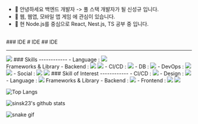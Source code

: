 - 👋 안녕하세요 백엔드 개발자 -> 풀 스택 개발자가 될 신성규 입니다.  
- 👀 웹, 웹앱, 모바일 앱 게임 에 관심이 있습니다.
- 🌱 현 Node.js를 중심으로 React, Nest.js, TS 공부 중 입니다.
</br>
### IDE
# IDE
## IDE

------------

<img src="https://img.shields.io/badge/Visual studio code-7952B3?style=for-the-badge&logo=Visual studio code&logoColor=white">
### Skills
------------
- Language :
  <img src="https://img.shields.io/badge/Javascript-F7DF1E?style=for-the-badge&logo=Javascript&logoColor=black">
  </br>
Frameworks & Library  
- Backend : 
  <img src= "https://img.shields.io/badge/Node.js-339933?style=for-the-badge&logo=nodedotjs&logoColor=white">
  <img src= "https://img.shields.io/badge/Express.js-000000?style=for-the-badge&logo=express&logoColor=white"> 
- CI/CD :
  <img src="https://img.shields.io/badge/Jenkins-F80000?style=for-the-badge&logo=Jenkins&logoColor=white">
- DB : 
  <img src="https://img.shields.io/badge/MySQL-005C84?style=for-the-badge&logo=mysql&logoColor=white">
- DevOps : 
  <img src="https://img.shields.io/badge/Amazon_AWS-FF9900?style=for-the-badge&logo=amazonaws&logoColor=white">
  <img src="https://img.shields.io/badge/Nginx-009639?style=for-the-badge&logo=nginx&logoColor=white">
- Social :
 <img src= "https://img.shields.io/badge/GitHub-100000?style=for-the-badge&logo=github&logoColor=white">
 <img src= "https://img.shields.io/badge/Notion-000000?style=for-the-badge&logo=notion&logoColor=white">
### Skill of Interest
------------
- CI/CD : <img src="https://img.shields.io/badge/github action-181717?style=for-the-badge&logo=github action&logoColor=white">
- Design : <img src="https://img.shields.io/badge/Figma-F05032?style=for-the-badge&logo=Figma&logoColor=white">
- Language : <img src= "https://img.shields.io/badge/TypeScript-007ACC?style=for-the-badge&logo=typescript&logoColor=white">
Frameworks & Library  
- Backend : <img src = "https://img.shields.io/badge/nestjs-E0234E?style=for-the-badge&logo=nestjs&logoColor=white">
- Frontend : <img src = "https://img.shields.io/badge/React-20232A?style=for-the-badge&logo=react&logoColor=61DAFB">
  <img src = "https://img.shields.io/badge/Redux-593D88?style=for-the-badge&logo=redux&logoColor=white">
 


![Top Langs](https://github-readme-stats.vercel.app/api/top-langs/?username=sinsk23&layout=compact&theme=tokyonight)

![sinsk23's github stats](https://github-readme-stats.vercel.app/api?username=sinsk23&show_icons=true&theme=tokyonight)

![snake gif](https://github.com/sinsk23/sinsk23/blob/output/github-contribution-grid-snake.svg)

<!---
sinsk23/sinsk23 is a ✨ special ✨ repository because its `README.md` (this file) appears on your GitHub profile.
You can click the Preview link to take a look at your changes.
--->
